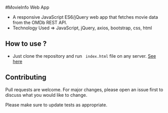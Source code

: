 #MovieInfo Web App
* A responsive JavaScript ES6/jQuery web app that fetches movie data from the OMDb REST API.
* Technology Used => JavaScript, jQuery, axios, bootstrap, css, html
## How to use ?
* Just clone the repository and run ``` index.html``` file on any server.
[See here](https://shivam4498.github.io/MovieInfo_JavaScript-JQuery/)

## Contributing 
Pull requests are welcome. For major changes, please open an issue first to discuss what you would like to change.

Please make sure to update tests as appropriate.


